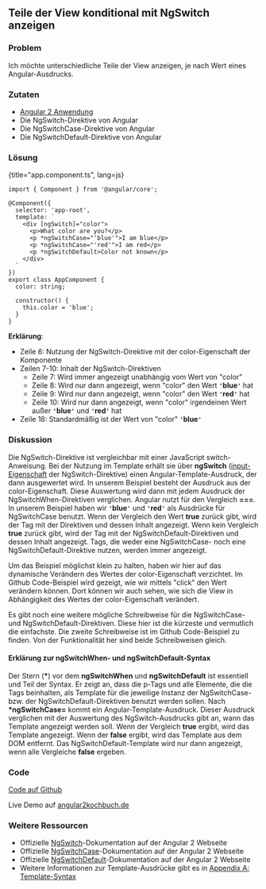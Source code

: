 ## Teile der View konditional mit NgSwitch anzeigen

### Problem

Ich möchte unterschiedliche Teile der View anzeigen, je nach Wert eines Angular-Ausdrucks.

### Zutaten
* [Angular 2 Anwendung](#c02-angular-app)
* Die NgSwitch-Direktive von Angular
* Die NgSwitchCase-Direktive von Angular
* Die NgSwitchDefault-Direktive von Angular

### Lösung

{title="app.component.ts", lang=js}
```
import { Component } from '@angular/core';

@Component({
  selector: 'app-root',
  template: `
    <div [ngSwitch]="color">
      <p>What color are you?</p>
      <p *ngSwitchCase="'blue'">I am blue</p>
      <p *ngSwitchCase="'red'">I am red</p>
      <p *ngSwitchDefault>Color not known</p>
    </div>
  `
})
export class AppComponent {
  color: string;

  constructor() {
    this.color = 'blue';
  }
}
```

__Erklärung__:

* Zeile 6: Nutzung der NgSwitch-Direktive mit der color-Eigenschaft der Komponente
* Zeilen 7-10: Inhalt der NgSwitch-Direktiven
  * Zeile 7: Wird immer angezeigt unabhängig vom Wert von "color"
  * Zeile 8: Wird nur dann angezeigt, wenn "color" den Wert __`'`blue`'`__ hat
  * Zeile 9: Wird nur dann angezeigt, wenn "color" den Wert __`'`red`'`__ hat
  * Zeile 10: Wird nur dann angezeigt, wenn "color" irgendeinen Wert außer __`'`blue`'`__ und __`'`red`'`__ hat
* Zeile 18: Standardmäßig ist der Wert von "color" __`'`blue`'`__

### Diskussion

Die NgSwitch-Direktive ist vergleichbar mit einer JavaScript switch-Anweisung.
Bei der Nutzung im Template erhält sie über __ngSwitch__ ([input-Eigenschaft](#gl-input-property) der NgSwitch-Direktive) einen Angular-Template-Ausdruck, der dann ausgewertet wird.
In unserem Beispiel besteht der Ausdruck aus der color-Eigenschaft.
Diese Auswertung wird dann mit jedem Ausdruck der NgSwitchWhen-Direktiven verglichen.
Angular nutzt für den Vergleich __===__.
In unserem Beispiel haben wir __`'`blue`'`__ und __`'`red`'`__ als Ausdrücke für NgSwitchCase benutzt.
Wenn der Vergleich den Wert __true__ zurück gibt, wird der Tag mit der Direktiven und dessen Inhalt angezeigt.
Wenn kein Vergleich __true__ zurück gibt, wird der Tag mit der NgSwitchDefault-Direktiven und dessen Inhalt angezeigt.
Tags, die weder eine NgSwitchCase- noch eine NgSwitchDefault-Direktive nutzen, werden immer angezeigt.

Um das Beispiel möglichst klein zu halten, haben wir hier auf das dynamische Verändern des Wertes der color-Eigenschaft verzichtet.
Im Github Code-Beispiel wird gezeigt, wie wir mittels "click" den Wert verändern können.
Dort können wir auch sehen, wie sich die View in Abhängigkeit des Wertes der color-Eigenschaft verändert.

Es gibt noch eine weitere mögliche Schreibweise für die NgSwitchCase- und NgSwitchDefault-Direktiven. Diese hier ist die kürzeste und vermutlich die einfachste. Die zweite Schreibweise ist im Github Code-Beispiel zu finden. Von der Funktionalität her sind beide Schreibweisen gleich.

#### Erklärung zur ngSwitchWhen- und ngSwitchDefault-Syntax

Der Stern (__\*__) vor dem __ngSwitchWhen__ und __ngSwitchDefault__ ist essentiell und Teil der Syntax.
Er zeigt an, dass die p-Tags und alle Elemente, die die Tags beinhalten, als Template für die jeweilige Instanz der NgSwitchCase- bzw. der NgSwitchDefault-Direktiven benutzt werden sollen.
Nach __\*ngSwitchCase=__ kommt ein Angular-Template-Ausdruck.
Dieser Ausdruck verglichen mit der Auswertung des NgSwitch-Ausdrucks gibt an, wann das Template angezeigt werden soll.
Wenn der Vergleich __true__ ergibt, wird das Template angezeigt.
Wenn der __false__ ergibt, wird das Template aus dem DOM entfernt.
Das NgSwitchDefault-Template wird nur dann angezeigt, wenn alle Vergleiche __false__ ergeben.

### Code

[Code auf Github](https://github.com/jsperts/angular2_kochbuch_code/tree/master/03-Recipes_to_Manipulate_the_View/05-Conditionally_Show_Parts_of_the_View_with_NgSwitch)

Live Demo auf [angular2kochbuch.de](http://angular2kochbuch.de/examples/code/03-Recipes_to_Manipulate_the_View/06-Conditionally_Show_Parts_of_the_View_with_NgSwitch/index.html)

### Weitere Ressourcen

* Offizielle [NgSwitch](https://angular.io/docs/ts/latest/api/common/index/NgSwitch-directive.html)-Dokumentation auf der Angular 2 Webseite
* Offizielle [NgSwitchCase](https://angular.io/docs/ts/latest/api/common/index/NgSwitchCase-directive.html)-Dokumentation auf der Angular 2 Webseite
* Offizielle [NgSwitchDefault](https://angular.io/docs/ts/latest/api/common/index/NgSwitchDefault-directive.html)-Dokumentation auf der Angular 2 Webseite
* Weitere Informationen zur Template-Ausdrücke gibt es in [Appendix A: Template-Syntax](#appendix-a)

